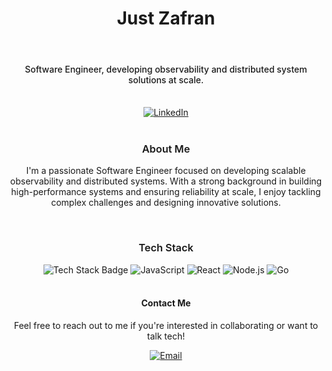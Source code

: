 <!-- Header Section -->
<div style="text-align: center;">
  <h1>Just Zafran</h1>
</div>

<br/>

<h4 style="text-align: center; font-weight: 500;">Software Engineer, developing observability and distributed system solutions at scale.</h4>

<br/>

<!-- Social Links -->
<div style="text-align: center;">
  <a href="https://www.linkedin.com/in/zafran-sakowi-065b34215/" target="_blank">
    <img src="https://img.shields.io/badge/LinkedIn-zafranSY-blue?style=for-the-badge&logo=linkedin" alt="LinkedIn" />
  </a>
  <!-- Add other social media links as needed -->
</div>

<br/>

<!-- About Section -->
<h3 style="text-align: center; font-weight: 600;">About Me</h3>
<p style="text-align: center;">
  I'm a passionate Software Engineer focused on developing scalable observability and distributed systems. With a strong background in building high-performance systems and ensuring reliability at scale, I enjoy tackling complex challenges and designing innovative solutions.
</p>

<br/>

<!-- Tech Stack Section -->
<h3 style="text-align: center; font-weight: 600;">Tech Stack</h3>
<div style="text-align: center;">
  <img src="https://img.shields.io/badge/Tech%20Stack-Software%20Engineering-lightblue?style=for-the-badge" alt="Tech Stack Badge" />
  <!-- Add icons for tools or technologies you specialize in -->
  <img src="https://img.shields.io/badge/-JavaScript-green?style=for-the-badge" alt="JavaScript" />
  <img src="https://img.shields.io/badge/-React-blue?style=for-the-badge" alt="React" />
  <img src="https://img.shields.io/badge/-Node.js-red?style=for-the-badge" alt="Node.js" />
  <img src="https://img.shields.io/badge/-Go-orange?style=for-the-badge" alt="Go" />
</div>

<br/>

<!-- Footer Section -->
<div style="text-align: center;">
  <h4>Contact Me</h4>
  <p>Feel free to reach out to me if you're interested in collaborating or want to talk tech!</p>
 <a href="mailto:zafranzafran0234@gmail.com">
    <img src="https://img.shields.io/badge/Email-zafranzafran0234@gmail.com-yellow?style=for-the-badge&logo=gmail" alt="Email" />
  </a>

</div>
